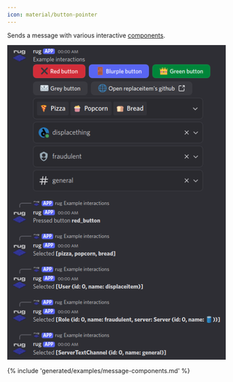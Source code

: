 ```yaml
---
icon: material/button-pointer
---
```



Sends a message with various interactive [components](/schemas/components/component.md).


![Demo components](/assets/examples/components.png)

{% include 'generated/examples/message-components.md' %}
